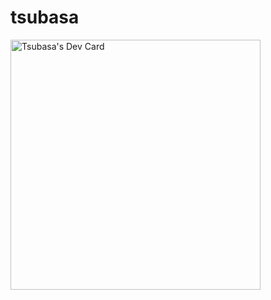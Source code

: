 # tsubasa

<a href="https://app.daily.dev/1tsubasa"><img src="https://api.daily.dev/devcards/08ce73c11b0a4cd6baac861d561b90b9.png?r=v1a" width="400" alt="Tsubasa's Dev Card"/></a>
